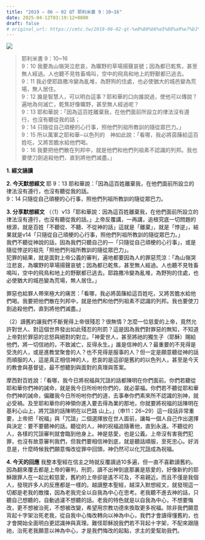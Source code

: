 ```yaml
---
title: "2019 – 06 – 02 QT 耶利米書 9：10~16"
date: 2025-04-12T03:19:12+0800
draft: false
# original_url: https://cmtc.tw/2019-06-02-qt-%e8%80%b6%e5%88%a9%e7%b1%b3%e6%9b%b8-9%ef%bc%9a1016
---
```


![](/images/qt.jpg)
> 耶利米書 9：10\~16  
> 9：10 我要為山嶺哭泣悲哀，為曠野的草場揚聲哀號；因為都已乾焦，甚至無人經過。人也聽不見牲畜鳴叫，空中的飛鳥和地上的野獸都已逃去。  
> 9：11 我必使耶路撒冷變為亂堆，為野狗的住處，也必使猶大的城邑變為荒場，無人居住。  
> 9：12 誰是智慧人，可以明白這事？耶和華的口向誰說過，使他可以傳說？遍地為何滅亡，乾焦好像曠野，甚至無人經過呢？  
> 9：13 耶和華說：「因為這百姓離棄我，在他們面前所設立的律法沒有遵行，也沒有聽從我的話；  
> 9：14 只隨從自己頑梗的心行事，照他們列祖所教訓的隨從眾巴力。」  
> 9：15 所以萬軍之耶和華─以色列的　神如此說：「看哪，我必將茵蔯給這百姓吃，又將苦膽水給他們喝。  
> 9：16 我要把他們散在列邦中，就是他們和他們列祖素不認識的列邦。我也要使刀劍追殺他們，直到將他們滅盡。」

**1. 經文誦讀**

**2.  今天默想經文**
耶 9：13 耶和華說：「因為這百姓離棄我，在他們面前所設立的律法沒有遵行，也沒有聽從我的話。  
9：14 只隨從自己頑梗的心行事，照他們列祖所教訓的隨從眾巴力。

**3. 分享默想經文**
（（1）v13「耶和華說：因為這百姓離棄我，在他們面前所設立的律法沒有遵行，也沒有聽從我的話。」上帝反覆講，一再講，追根究底一切問題的根源，就是百姓「不聽從、不聽、不從神的話」這就是「離棄」，就是「悖逆」，結果就是v14「只隨從自己頑梗的心行事，照他們列祖所教訓的隨從眾巴力。」  
我們不聽從神說的話，因為我們只聽自己的—「只隨從自己頑梗的心行事」，或是隨從悖逆的祖先「照他們列祖所教訓的隨從眾巴力」。  
犯罪的結果，就是面對上帝公義的審判，遍地都要因為人的罪惡荒涼：「為山嶺哭泣悲哀，為曠野的草場揚聲哀號；因為都已乾焦，甚至無人經過。人也聽不見牲畜鳴叫，空中的飛鳥和地上的野獸都已逃去。耶路撒冷變為亂堆，為野狗的住處，也必使猶大的城邑變為荒場，無人居住。」

罪惡也給罪人帶來極大的痛苦：「看哪，我必將茵蔯給這百姓吃，又將苦膽水給他們喝。我要把他們散在列邦中，就是他們和他們列祖素不認識的列邦。我也要使刀劍追殺他們，直到將他們滅盡。」

（2）讀舊約讓我們不斷覺得上帝很殘忍？很無情？怎麼一位慈愛的上帝，竟然允許對世人、對這個世界發出如此殘忍的刑罰？這是因為我們對罪惡的無知，不知道上帝對於罪惡的忿怒與絕對的對立。「神愛世人，甚至將祂的獨生子（耶穌）賜給他們，將一切信祂的，不致滅亡，反得永生。」誰是信神的人？最重要的不見得是受洗的人，或是進教堂聚會的人？也不見得是服事的人？但一定是願意聽從神的話而順服的人，這是真正相信神的人，悲哀的是這卻是舊約的以色列人，甚至是今天的教會與基督徒，最不想聽到與面對的真理與答案。

摩西對百姓說：「看哪，我今日將祝福與咒詛的話都陳明在你們面前。你們若聽從耶和華你們神的誡命，就是我今日所吩咐你們的，就必蒙福。你們若不聽從耶和華你們神的誡命，偏離我今日所吩咐你們的道，去事奉你們素來所不認識的別神，就必受禍。及至耶和華你的神領你進入要去得為業的那地，你就要將祝福的話陳明在基利心山上，將咒詛的話陳明在以巴路 山上。」（申11：26\~29）這一段話非常重要，上帝把「祝福」與「咒詛」二個選擇放在世人面前，讓每一個人自己作出選擇與決定：要不要聽神的話。聽從的人，神的祝福追隨著他，直到永遠。不聽從的人，各樣的咒詛審判就會臨到他身上。神是慈愛，也是公義。上帝沒有害我們犯罪，也沒有故意審判我們，但我們要相信神到底，就是聽話順服，至死忠心。好消息是，什麼時候我們願意悔改從罪中回頭，神仍然可以化咒詛成為祝福。

**4. 今天的回應**
我整本聖經在信主之時就反覆讀過10多遍，但一直不喜歡讀舊約。因為翻來覆去都是上帝的審判，刑罰，讀不出神到底那裏是慈愛的，好像新約的耶穌跟罪人在一起比較慈愛，舊約的上帝卻是遙不可及，不易親近。而且不僅是我個人，發現許多人的反應都是一樣的。越讀整本聖經，越深入默想經文，就發現這一切都是老我的敵擋，因為老我完全以自我為中心在思考。老我聽不進去神的話，只聽自己想聽的，自動過濾不想聽的話。老我的特色就是以自我為中心，不想要悔改，更不想被治死，不想被改變，希望用宗教功德來換取更多祝福。除非我們願意背起十字架治死老我，從自我中心悔改轉向以神為中心，我們才會讀得懂舊約，也才會開始全面明白更認識神與真理。難怪耶穌說我們若不背起十字架，不配來跟隨祂，治死老我願意以神為中心，才是我們悔改的起點，求主的愛幫助我們。
